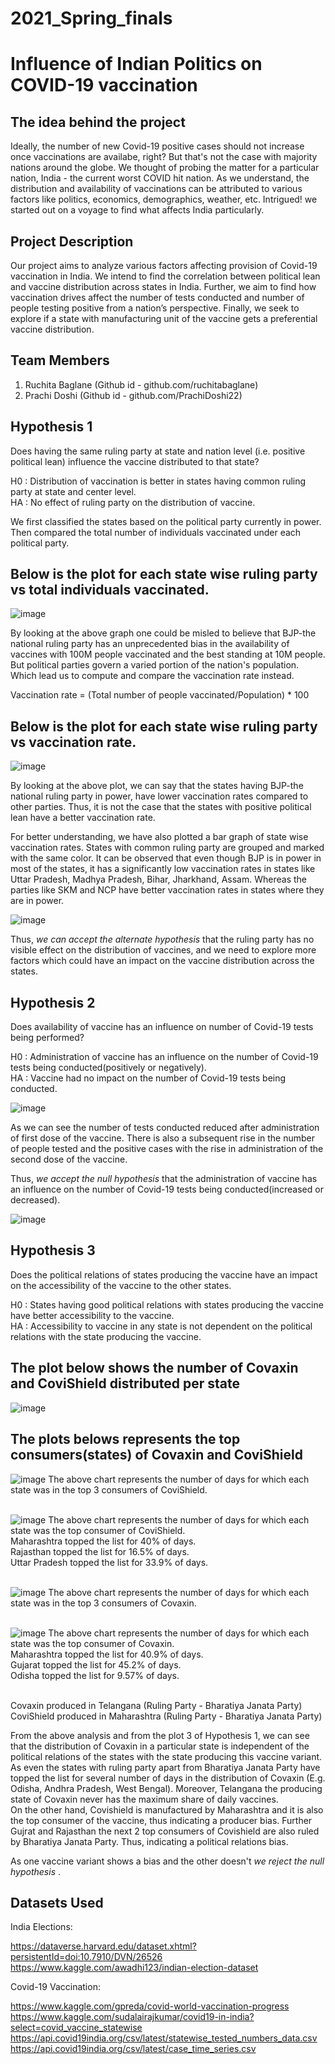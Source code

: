 # 2021_Spring_finals

# Influence of Indian Politics on COVID-19 vaccination

## The idea behind the project
Ideally, the number of new Covid-19 positive cases should not increase once vaccinations are availabe, right? But that's not the case with majority nations around the globe. We thought of probing the matter for a particular nation, India - the current worst COVID hit nation. As we understand, the distribution and availability of vaccinations can be attributed to various factors like politics, economics, demographics, weather, etc. Intrigued! we started out on a voyage to find what affects India particularly. 

## Project Description
Our project aims to analyze various factors affecting provision of Covid-19 vaccination in India. We intend to find the correlation between political lean and vaccine distribution across states in India. Further, we aim to find how vaccination drives affect the number of tests conducted and number of people testing positive from a nation’s perspective. Finally, we seek to explore if a state with manufacturing unit of the vaccine gets a preferential vaccine distribution.

## Team Members

1. Ruchita Baglane (Github id - github.com/ruchitabaglane)
2. Prachi Doshi (Github id - github.com/PrachiDoshi22)

## Hypothesis 1

Does having the same ruling party at state and nation level (i.e. positive political lean) influence the vaccine distributed to that state?

H0 : Distribution of vaccination is better in states having common ruling party at state and center level. <br>
HA : No effect of ruling party on the distribution of vaccine.

We first classified the states based on the political party currently in power. Then compared the total number of individuals vaccinated under each political party.

## Below is the plot for each state wise ruling party vs total individuals vaccinated.

![image](https://user-images.githubusercontent.com/77983551/117612984-c0208980-b12b-11eb-820a-328c53c7690c.png)

By looking at the above graph one could be misled to believe that BJP-the national ruling party has an unprecedented bias in the availability of vaccines with 100M people vaccinated and the best standing at 10M people. 
But political parties govern a varied portion of the nation's population. Which lead us to compute and compare the vaccination rate instead. 

Vaccination rate = (Total number of people vaccinated/Population) * 100

## Below is the plot for each state wise ruling party vs vaccination rate.
![image](https://user-images.githubusercontent.com/77983551/117613101-f4944580-b12b-11eb-8f80-70c4a68aa56c.png)

By looking at the above plot, we can say that the states having BJP-the national ruling party in power, have lower vaccination rates compared to other parties. Thus, it is not the case that the states with positive political lean have a better vaccination rate. 

For better understanding, we have also plotted a bar graph of state wise vaccination rates. States with common ruling party are grouped and marked with the same color. It can be observed that even though BJP is in power in most of the states, it has a significantly low vaccination rates in states like Uttar Pradesh, Madhya Pradesh, Bihar, Jharkhand, Assam. Whereas the parties like SKM and NCP have better vaccination rates in states where they are in power.

![image](https://user-images.githubusercontent.com/77983776/117625672-de8e8100-b13b-11eb-9641-0c4a5e2a9f27.png)

Thus, <em> we can accept the alternate hypothesis </em> that the ruling party has no visible effect on the distribution of vaccines, and we need to explore more factors which could have an impact on the vaccine distribution across the states.

## Hypothesis 2

Does availability of vaccine has an influence on number of Covid-19 tests being performed?

H0 : Administration of vaccine has an influence on the number of Covid-19 tests being conducted(positively or negatively).<br>
HA : Vaccine had no impact on the number of Covid-19 tests being conducted.

![image](https://user-images.githubusercontent.com/77983776/117695353-c2173680-b185-11eb-802c-6c1ae223a5cc.png)

As we can see the number of tests conducted reduced after administration of first dose of the vaccine. There is also a subsequent rise in the number of people tested and the positive cases with the rise in administration of the second dose of the vaccine.

Thus, <em> we accept the null hypothesis </em> that the administration of vaccine has an influence on the number of Covid-19 tests being conducted(increased or decreased).

![image](https://user-images.githubusercontent.com/77983776/117367621-0655be80-ae88-11eb-9f58-8e4b1decdbed.png)

## Hypothesis 3

Does the political relations of states producing the vaccine have an impact on the accessibility of the vaccine to the other states.

H0 : States having good political relations with states producing the vaccine have better accessibility to the vaccine.<br>
HA : Accessibility to vaccine in any state is not dependent on the political relations with the state producing the vaccine.

## The plot below shows the number of Covaxin and CoviShield distributed per state

![image](https://user-images.githubusercontent.com/77983551/117613637-cf540700-b12c-11eb-873b-c342d2d41e88.png)

## The plots belows represents the top consumers(states) of Covaxin and CoviShield

![image](https://user-images.githubusercontent.com/77983776/117695472-e1ae5f00-b185-11eb-8f83-8389ad0e1ab0.png)
The above chart represents the number of days for which each state was in the top 3 consumers of CoviShield. <br> <br>


![image](https://user-images.githubusercontent.com/77983776/117695518-ee32b780-b185-11eb-87c4-ae1c74991087.png)
The above chart represents the number of days for which each state was the top consumer of CoviShield. <br>
Maharashtra topped the list for 40% of days.<br>
Rajasthan topped the list for 16.5% of days.<br>
Uttar Pradesh topped the list for 33.9% of days.<br><br>


![image](https://user-images.githubusercontent.com/77983776/117695570-fd196a00-b185-11eb-9bca-3ed2d503056d.png)
The above chart represents the number of days for which each state was in the top 3 consumers of Covaxin.<br><br>


![image](https://user-images.githubusercontent.com/77983776/117695613-073b6880-b186-11eb-8a2e-1c0712d844e3.png)
The above chart represents the number of days for which each state was the top consumer of Covaxin. <br>
Maharashtra topped the list for 40.9% of days.<br>
Gujarat topped the list for 45.2% of days.<br>
Odisha topped the list for 9.57% of days.<br><br>

Covaxin produced in Telangana (Ruling Party - Bharatiya Janata Party)<br>
CoviShield produced in Maharashtra (Ruling Party - Bharatiya Janata Party)<br>

From the above analysis and from the plot 3 of Hypothesis 1, we can see that the distribution of Covaxin in a particular state is independent of the political relations of the states with the state producing this vaccine variant. As even the states with ruling party apart from Bharatiya Janata Party have topped the list for several number of days in the distribution of Covaxin (E.g. Odisha, Andhra Pradesh, West Bengal). Moreover, Telangana the producing state of Covaxin never has the maximum share of daily vaccines.<br>On the other hand, Covishield is manufactured by Maharashtra and it is also the top consumer of the vaccine, thus indicating a producer bias. Further Gujrat and Rajasthan the next 2 top consumers of Covishield are also ruled by Bharatiya Janata Party. Thus, indicating a political relations bias. 

As one vaccine variant shows a bias and the other doesn't <em> we reject the null hypothesis </em>. 


## Datasets Used

India Elections:

https://dataverse.harvard.edu/dataset.xhtml?persistentId=doi:10.7910/DVN/26526 <br>
https://www.kaggle.com/awadhi123/indian-election-dataset<br>

Covid-19 Vaccination: 

https://www.kaggle.com/gpreda/covid-world-vaccination-progress <br>
https://www.kaggle.com/sudalairajkumar/covid19-in-india?select=covid_vaccine_statewise <br>
https://api.covid19india.org/csv/latest/statewise_tested_numbers_data.csv <br>
https://api.covid19india.org/csv/latest/case_time_series.csv <br>




